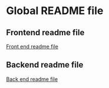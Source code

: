 <h1>Global README file</h1>

## Frontend readme file

[Front end readme file](./accelerometer-app/README.md)

## Backend readme file

[Back end readme file](./accelerometer-service/README.md)
